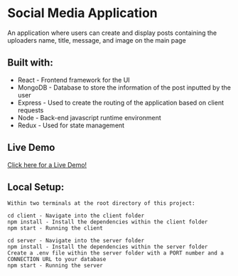 # Social Media Application

An application where users can create and display posts containing the uploaders name, title, message, and image on the main page

## Built with:
* React - Frontend framework for the UI
* MongoDB - Database to store the information of the post inputted by the user
* Express - Used to create the routing of the application based on client requests
* Node - Back-end javascript runtime environment
* Redux - Used for state management

## Live Demo
<a href="https://socialmedia-application.netlify.app/">Click here for a Live Demo!</a>

## Local Setup:
```
Within two terminals at the root directory of this project:

cd client - Navigate into the client folder
npm install - Install the dependencies within the client folder
npm start - Running the client

cd server - Navigate into the server folder
npm install - Install the dependencies within the server folder
Create a .env file within the server folder with a PORT number and a CONNECTION URL to your database
npm start - Running the server
```
